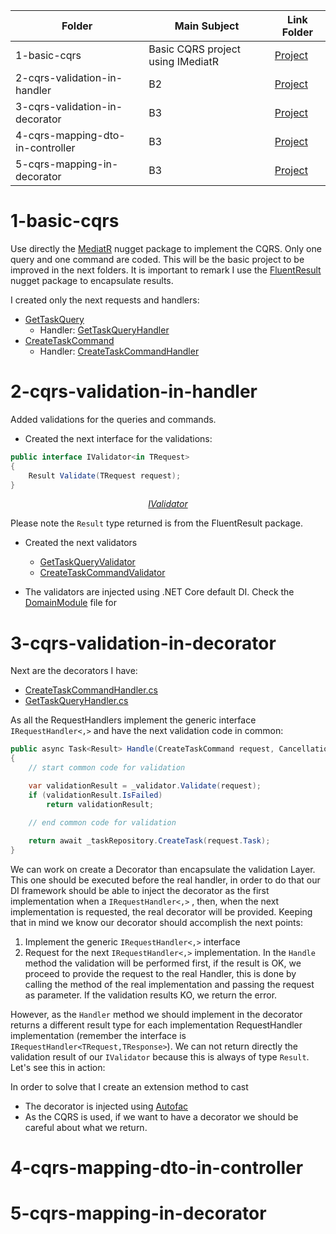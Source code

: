 
| Folder                           | Main Subject                      | Link Folder                                               |
| -------------------------------- | --------------------------------- | --------------------------------------------------------- |
| 1-basic-cqrs                     | Basic CQRS project using IMediatR | [Project](./1-basic-cqrs/TaskManager/TaskManager)         |
| 2-cqrs-validation-in-handler     | B2                                | [Project](./2-cqrs-validation-in-handler/TaskManager)     |
| 3-cqrs-validation-in-decorator   | B3                                | [Project](./3-cqrs-validation-in-decorator/TaskManager)   |
| 4-cqrs-mapping-dto-in-controller | B3                                | [Project](./4-cqrs-mapping-dto-in-controller/TaskManager) |
| 5-cqrs-mapping-in-decorator      | B3                                | [Project](./5-cqrs-mapping-in-decorator/TaskManager)      |


# 1-basic-cqrs

Use directly the [MediatR](https://github.com/jbogard/MediatR) nugget package to implement the CQRS. Only one query and one command are coded. This will be the basic project to be improved in the next folders. It is important to remark I use the [FluentResult](https://github.com/altmann/FluentResults) nugget package to encapsulate results.

I created only the next requests and handlers:

* [GetTaskQuery](./1-basic-cqrs/TaskManager/TaskManager.Domain/Operations/GetTaskQuery/GetTaskQuery.cs)
  * Handler: [GetTaskQueryHandler](./1-basic-cqrs/TaskManager/TaskManager.Domain/Operations/GetTaskQuery/GetTaskQueryHandler.cs)
* [CreateTaskCommand](./1-basic-cqrs/TaskManager/TaskManager.Domain/Operations/CreateTaskCommand/CreateTaskCommand.cs)
  * Handler: [CreateTaskCommandHandler](./1-basic-cqrs/TaskManager/TaskManager.Domain/Operations/CreateTaskCommand/CreateTaskCommandHandler.cs)

# 2-cqrs-validation-in-handler     

Added validations for the queries and commands. 

* Created the next interface for the validations:
<!-- START CODE --Interface IValidator --PATH ./2-cqrs-validation-in-handler/TaskManager/TaskManager.Domain/Operations/IValidator.cs -->
```csharp
public interface IValidator<in TRequest>
{
    Result Validate(TRequest request);
}
```
<!-- END CODE -->

<p align="center">
    <a href="2-cqrs-validation-in-handler/TaskManager/TaskManager.Domain/Operations/IValidator.cs"><i>IValidator</i></a>
</p>

Please note the `Result` type returned is from the FluentResult package.

* Created the next validators
    * [GetTaskQueryValidator](./2-cqrs-validation-in-handler/TaskManager/TaskManager.Domain/Operations/GetTaskQuery/GetTaskQueryValidator.cs)
    * [CreateTaskCommandValidator](./2-cqrs-validation-in-handler/TaskManager/TaskManager.Domain/Operations/CreateTaskCommand/CreateTaskCommandValidator.cs)

* The validators are injected using .NET Core default DI. Check the [DomainModule](./2-cqrs-validation-in-handler/TaskManager/TaskManager.Domain/DomainModule.cs) file for

# 3-cqrs-validation-in-decorator   

Next are the decorators I have:
* [CreateTaskCommandHandler.cs](./3-cqrs-validation-in-decorator/TaskManager/TaskManager.Domain/Operations/CreateTaskCommand/CreateTaskCommandHandler.cs)
* [GetTaskQueryHandler.cs](./3-cqrs-validation-in-decorator/TaskManager/TaskManager.Domain/Operations/GetTaskQuery/GetTaskQueryHandler.cs)

As all the RequestHandlers implement the generic interface `IRequestHandler<,>` and have the next validation code in common:

<!-- START CODE --Line 21 --PATH ./2-cqrs-validation-in-handler/TaskManager/TaskManager.Domain/Operations/CreateTaskCommand/CreateTaskCommandHandler.cs -->
```csharp
public async Task<Result> Handle(CreateTaskCommand request, CancellationToken cancellationToken)
{
    // start common code for validation

    var validationResult = _validator.Validate(request);
    if (validationResult.IsFailed)
        return validationResult;
    
    // end common code for validation

    return await _taskRepository.CreateTask(request.Task);
}
```
<!-- END CODE -->
  
We can work on create a Decorator than encapsulate the validation Layer. This one should be executed before the real handler, in order to do that our DI framework should be able to inject the decorator as the first implementation when a `IRequestHandler<,>` , then, when the next implementation is requested, the real decorator will be provided. Keeping that in mind we know our decorator should accomplish the next points:

1. Implement the generic `IRequestHandler<,>` interface
2. Request for the next `IRequestHandler<,>` implementation. In the `Handle` method the validation will be performed first, if the result is OK, we proceed to provide the request to the real Handler, this is done by calling the method of the real implementation and passing the request as parameter. If the validation results KO, we return the error. 

However, as the `Handler` method we should implement in the decorator returns a different result type for each implementation RequestHandler implementation (remember the interface is `IRequestHandler<TRequest,TResponse>`). We can not return directly the validation result of our `IValidator` because this is always of type `Result`. Let's see this in action:

<!-- TODO: Post the code of GetTaskQuery -->
<!-- TODO: Post the code of CreateTaskCommand -->

<!-- Then explains the result types, explain the only problems is for the queries which return a type value attached to the Result. Then explain how you can solve that with reflection  -->

In order to solve that I create an extension method to cast 

* The decorator is injected using [Autofac](https://autofaccn.readthedocs.io/en/latest/integration/aspnetcore.html)
* As the CQRS is used, if we want to have a decorator we should be careful about what we return.

# 4-cqrs-mapping-dto-in-controller 

# 5-cqrs-mapping-in-decorator      